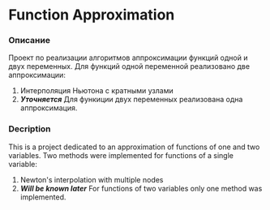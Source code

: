 # Function Approximation
### Описание 
Проект по реализации алгоритмов аппроксимации функций одной и двух переменных. Для функций одной переменной реализовано две аппроксимации: 
1. Интерполяция Ньютона с кратными узлами
2. ***Уточняется***
Для функиции двух переменных реализована одна аппроксимация.
### Decription
This is a project dedicated to an approximation of functions of one and two variables. Two methods were implemented for functions of a single variable:
1. Newton's interpolation with multiple nodes
2. ***Will be known later***
For functions of two variables only one method was implemented.